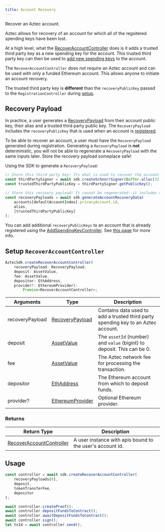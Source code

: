```yaml
---
title: Account Recovery
---
```


Recover an Aztec account.

Aztec allows for recovery of an account for which all of the regsitered spending keys have been lost.

At a high level, what the [RecoverAccountController](./../types/sdk/RecoverAccountController) does is it adds a trusted third party key as a new spending key for the account. This trusted third party key can then be used to [add new spending keys](add-spending-keys) to the account.

The `RecoverAccountController` does not require an Aztec account and can be used with only a funded Ethereum account. This allows anyone to initiate an account recovery.

The trusted third party key is **different** than the `recoveryPublicKey` passed to the `RegistrationController` during [setup](register#setup).

## Recovery Payload

In practice, a user generates a [RecoveryPayload](../types/sdk/RecoveryPayload) from their account public key, their alias and a trusted third party public key. The `RecoveryPayload` includes the `recoveryPublicKey` that is used when an account is [registered](register).

To be able to recover an account, a user must have the `RecoveryPayload` generated during registration. Generating a `RecoveryPayload` is **not** deterministic, you will not be able to regenerate a `RecoveryPayload` with the same inputs later. Store the recovery payload someplace safe!

Using the SDK to generate a `RecoveryPayload`:

```ts
// Store this third party key! Its what is used to recover the account.
const thirdPartySigner = await sdk.createSchnorrSigner(Buffer.alloc(32, 3, "hex";
const trustedThirdPartyPublicKey = thirdPartySigner.getPublicKey();

// Store this recovery payload! It cannot be regenerated--it includes randomness
const recoveryPayloads = await sdk.generateAccountRecoveryData(
    accounts[defaultAccountIndex].privacyAccount.id,
    alias,
    [trustedThirdPartyPublicKey]
);
```

You can add additional `recoveryPublicKeys` to an account that is already registered using the [AddSpendingKeyController](../types/sdk/AddSpendingKeyController). See [this page](../usage/add-spending-keys) for more info.

## Setup `RecoverAccountController`

```ts
AztecSdk.createRecoverAccountController(
    recoveryPayload: RecoveryPayload, 
    deposit: AssetValue, 
    fee: AssetValue, 
    depositor: EthAddress, 
    provider?: EthereumProvider): 
        Promise<RecoverAccountController>;
```

| Arguments | Type | Description |
| --------- | ---- | ----------- |
| recoveryPayload | [RecoveryPayload](../types/sdk/RecoveryPayload) | Contains data used to add a trusted third party spending key to an Aztec account. |
| deposit | [AssetValue](./../types/barretenberg/AssetValue) | The `assetId` (number) and `value` (bigint) to deposit. This can be 0. |
| fee | [AssetValue](./../types/barretenberg/AssetValue) | The Aztec network fee for processing the transaction. |
| depositor | [EthAddress](../types/barretenberg/EthAddress) | The Ethereum account from which to deposit funds. |
| provider? | [EthereumProvider](./../types/barretenberg/EthereumProvider) | Optional Ethereum provider.  |

### Returns

| Return Type |  Description |
| --------- | ----------- |
| [RecoverAccountController](../types/sdk/RecoverAccountController) | A user instance with apis bound to the user's account id. |

## Usage

```ts
const controller = await sdk.createRecoverAccountController(
    recoveryPayloads[0],
    deposit,
    tokenTransferFee,
    depositor
);

await controller.createProof();
await controller.depositFundsToContract();
await controller.awaitDepositFundsToContract();
await controller.sign();
let txId = await controller.send();
```